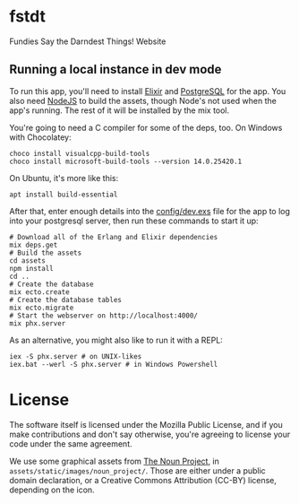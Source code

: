 # fstdt
Fundies Say the Darndest Things! Website

## Running a local instance in dev mode

To run this app, you'll need to install [Elixir] and [PostgreSQL] for the app.
You also need [NodeJS] to build the assets,
though Node's not used when the app's running.
The rest of it will be installed by the mix tool.

[Elixir]: https://elixir-lang.org/
[PostgreSQL]: https://postgresql.org/
[NodeJS]: https://nodejs.org/

You're going to need a C compiler for some of the deps, too.
On Windows with Chocolatey:

    choco install visualcpp-build-tools
    choco install microsoft-build-tools --version 14.0.25420.1

On Ubuntu, it's more like this:

    apt install build-essential

After that, enter enough details into the [config/dev.exs] file for the app to log into your postgresql server,
then run these commands to start it up:

    # Download all of the Erlang and Elixir dependencies
    mix deps.get
    # Build the assets
    cd assets
    npm install
    cd ..
    # Create the database
    mix ecto.create
    # Create the database tables
    mix ecto.migrate
    # Start the webserver on http://localhost:4000/
    mix phx.server

As an alternative, you might also like to run it with a REPL:

    iex -S phx.server # on UNIX-likes
    iex.bat --werl -S phx.server # in Windows Powershell

[config/dev.exs]: https://github.com/FSTDT/fstdt/blob/master/config/dev.exs

# License

The software itself is licensed under the Mozilla Public License,
and if you make contributions and don't say otherwise,
you're agreeing to license your code under the same agreement.

We use some graphical assets from [The Noun Project], in `assets/static/images/noun_project/`.
Those are either under a public domain declaration, or a Creative Commons Attribution (CC-BY) license,
depending on the icon.

[The Noun Project]: https://thenounproject.com/
